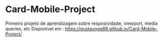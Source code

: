 # Card-Mobile-Project
Primeiro projeto de aprendizagem sobre resposividade, viewport, media queries, etc
Disponivel em :  https://gustavogg88.github.io/Card-Mobile-Project/
